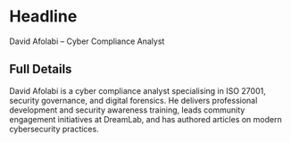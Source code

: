 # Headline

David Afolabi – Cyber Compliance Analyst

## Full Details

David Afolabi is a cyber compliance analyst specialising in ISO 27001, security governance, and digital forensics. He delivers professional development and security awareness training, leads community engagement initiatives at DreamLab, and has authored articles on modern cybersecurity practices.
